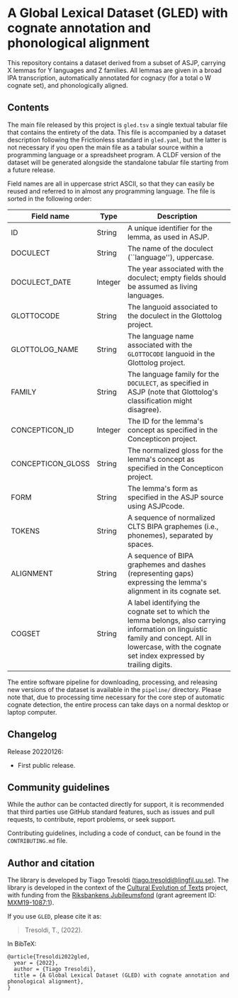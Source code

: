 # A Global Lexical Dataset (GLED) with cognate annotation and phonological alignment

This repository contains a dataset derived from a subset of ASJP,
carrying X lemmas for Y languages and Z families. All lemmas are
given in a broad IPA transcription, automatically annotated for
cognacy (for a total o W cognate set), and phonologically aligned.

## Contents

The main file released by this project is `gled.tsv` a single textual
tabular file that contains the entirety of the data. This file is
accompanied by a dataset description following the Frictionless
standard in `gled.yaml`, but the latter is not necessary if you
open the main file as a tabular source within a programming
language or a spreadsheet program. A CLDF version of the dataset
will be generated alongside the standalone tabular file
starting from a future release.

Field names are all in uppercase strict ASCII, so that they can easily be
reused and referred to in almost any programming language. The file is sorted
in the following order:

| Field name        | Type     | Description                                                                                                                                                                                            |
|-------------------|----------|--------------------------------------------------------------------------------------------------------------------------------------------------------------------------------------------------------|
| ID                | String   | A unique identifier for the lemma, as used in  ASJP.                                                                                                                                                   |
| DOCULECT          | String   | The name of the doculect (``language''), uppercase.                                                                                                                                                    |
| DOCULECT_DATE     | Integer  | The year associated with the doculect; empty fields should be assumed as living languages.                                                                                                             |
| GLOTTOCODE        | String   | The languoid associated to the doculect in the Glottolog project.                                                                                                                                      |
| GLOTTOLOG_NAME    | String   | The language name associated with the `GLOTTOCODE` languoid in the Glottolog project.                                                                                                                  |
| FAMILY            | String   | The language family for the `DOCULECT`, as specified in ASJP (note that Glottolog's classification might disagree).                                                                                    |
| CONCEPTICON_ID    | Integer  | The ID for the lemma's concept as specified in the Concepticon project.                                                                                                                                |
| CONCEPTICON_GLOSS | String   | The normalized gloss for the lemma's concept as specified in the Concepticon project.                                                                                                                  |
| FORM              | String   | The lemma's form as specified in the ASJP source using ASJPcode.                                                                                                                                       |
| TOKENS            | String   | A sequence of normalized CLTS BIPA graphemes (i.e., phonemes), separated by spaces.                                                                                                                    |
| ALIGNMENT         | String   | A sequence of BIPA graphemes and dashes (representing gaps) expressing the lemma's alignment in its cognate set.                                                                                       |
| COGSET            | String   | A label identifying the cognate set to which the lemma belongs, also carrying information on linguistic family and concept. All in lowercase, with the cognate set index expressed by trailing digits. |

The entire software pipeline for downloading, processing, and
releasing new versions of the dataset is available in the `pipeline/`
directory. Please note that, due to processing time necessary for
the core step of automatic cognate detection, the entire process
can take days on a normal desktop or laptop computer.

## Changelog

Release 20220126:
  - First public release.


## Community guidelines

While the author can be contacted directly for support, it is recommended that
third parties use GitHub standard features, such as issues and pull requests, to
contribute, report problems, or seek support.

Contributing guidelines, including a code of conduct, can be found in the
`CONTRIBUTING.md` file.

## Author and citation

The library is developed by Tiago Tresoldi (tiago.tresoldi@lingfil.uu.se). The library is developed in the context of
the [Cultural Evolution of Texts](https://github.com/evotext/) project, with funding from the
[Riksbankens Jubileumsfond](https://www.rj.se/) (grant agreement ID:
[MXM19-1087:1](https://www.rj.se/en/anslag/2019/cultural-evolution-of-texts/)).

If you use `GLED`, please cite it as:

> Tresoldi, T., (2022).

In BibTeX:

```
@article{Tresoldi2022gled,
  year = {2022},
  author = {Tiago Tresoldi},
  title = {A Global Lexical Dataset (GLED) with cognate annotation and phonological alignment},
}
```
